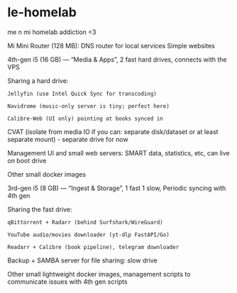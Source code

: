 # le-homelab
me n mi homelab addiction &lt;3

Mi Mini Router (128 MB):
  DNS router for local services
  Simple websites

4th-gen i5 (16 GB) — “Media & Apps”, 2 fast hard drives, connects with the VPS

  Sharing a hard drive:
  
    Jellyfin (use Intel Quick Sync for transcoding)
  
    Navidrome (music-only server is tiny; perfect here)
    
    Calibre-Web (UI only) pointing at books synced in
  
  CVAT (isolate from media IO if you can: separate disk/dataset or at least separate mount) - separate drive for now

  Management UI and small web servers: SMART data, statistics, etc, can live on boot drive

  Other small docker images

3rd-gen i5 (8 GB) — “Ingest & Storage”, 1 fast 1 slow, Periodic syncing with 4th gen

  Sharing the fast drive:
  
    qBittorrent + Radarr (behind Surfshark/WireGuard)
    
    YouTube audio/movies downloader (yt-dlp FastAPI/Go)
    
    Readarr + Calibre (book pipeline), telegram downloader

  Backup + SAMBA server for file sharing: slow drive

  Other small lightweight docker images, management scripts to communicate issues with 4th gen scripts
  
  
